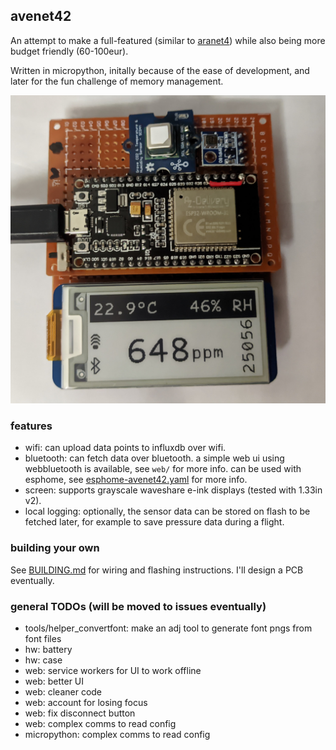 ## avenet42

An attempt to make a full-featured (similar to [aranet4](https://aranet.com/products/aranet4/)) while also being more budget friendly (60-100eur).

Written in micropython, initally because of the ease of development, and later for the fun challenge of memory management.

![a picture of avenet42](.repo_assets/avenet42.jpg)

### features

- wifi: can upload data points to influxdb over wifi.
- bluetooth: can fetch data over bluetooth. a simple web ui using webbluetooth is available, see `web/` for more info. can be used with esphome, see [esphome-avenet42.yaml](/esphome-avenet42.yaml) for more info.
- screen: supports grayscale waveshare e-ink displays (tested with 1.33in v2).
- local logging: optionally, the sensor data can be stored on flash to be fetched later, for example to save pressure data during a flight.

### building your own

See [BUILDING.md](BUILDING.md) for wiring and flashing instructions. I'll design a PCB eventually.

### general TODOs (will be moved to issues eventually)

- tools/helper_convertfont: make an adj tool to generate font pngs from font files
- hw: battery
- hw: case
- web: service workers for UI to work offline
- web: better UI
- web: cleaner code
- web: account for losing focus
- web: fix disconnect button
- web: complex comms to read config
- micropython: complex comms to read config
